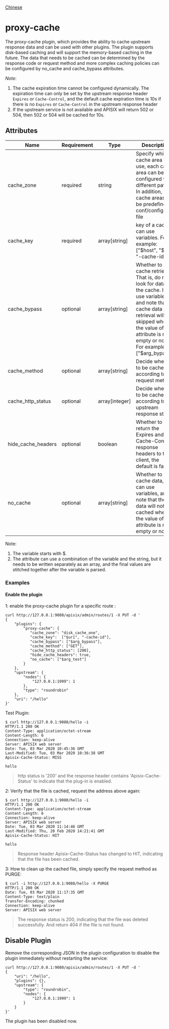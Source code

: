 <!--
#
# Licensed to the Apache Software Foundation (ASF) under one or more
# contributor license agreements.  See the NOTICE file distributed with
# this work for additional information regarding copyright ownership.
# The ASF licenses this file to You under the Apache License, Version 2.0
# (the "License"); you may not use this file except in compliance with
# the License.  You may obtain a copy of the License at
#
#     http://www.apache.org/licenses/LICENSE-2.0
#
# Unless required by applicable law or agreed to in writing, software
# distributed under the License is distributed on an "AS IS" BASIS,
# WITHOUT WARRANTIES OR CONDITIONS OF ANY KIND, either express or implied.
# See the License for the specific language governing permissions and
# limitations under the License.
#
-->

[Chinese](proxy-cache-cn.md)

# proxy-cache

The proxy-cache plugin, which provides the ability to cache upstream response data and can be used with other plugins. The plugin supports disk-based caching and will support the memory-based caching in the future. The data that needs to be cached can be determined by the response code or request method and more complex caching policies can be configured by no_cache and cache_bypass attributes.

*Note*:
1. The cache expiration time cannot be configured dynamically. The expiration time can only be set by the upstream response header `Expires` or `Cache-Control`, and the default cache expiration time is 10s if there is no `Expires` or `Cache-Control` in the upstream response header
2. If the upstream service is not available and APISIX will return 502 or 504, then 502 or 504 will be cached for 10s.

## Attributes

|Name          |Requirement  | Type |Description|
|------- |-----|------|------|
|cache_zone|required|string|Specify which cache area to use, each cache area can be configured with different paths. In addition, cache areas can be predefined in conf/config.yaml file|
|cache_key|required|array[string]|key of a cache, can use variables. For example: ["$host", "$uri", "-cache-id"]|
|cache_bypass|optional|array[string]|Whether to skip cache retrieval. That is, do not look for data in the cache. It can use variables, and note that cache data retrieval will be skipped when the value of this attribute is not empty or not '0'. For example: ["$arg_bypass"]|
|cache_method|optional|array[string]|Decide whether to be cached according to the request method|
|cache_http_status|optional|array[integer]|Decide whether to be cached according to the upstream response status|
|hide_cache_headers|optional|boolean|Whether to return the Expires and Cache-Control response headers to the client, the default is false|
|no_cache|optional|array[string]|Whether to cache data, it can use variables, and note that the data will not be cached when the value of this attribute is not empty or not '0'.|

Note:
1. The variable starts with $.
2. The attribute can use a combination of the variable and the string, but it needs to be written separately as an array, and the final values are stitched together after the variable is parsed.

### Examples

#### Enable the plugin

1:  enable the proxy-cache plugin for a specific route :

```shell
curl http://127.0.0.1:9080/apisix/admin/routes/1 -X PUT -d '
{
    "plugins": {
        "proxy-cache": {
           "cache_zone": "disk_cache_one",
           "cache_key":  ["$uri", "-cache-id"],
           "cache_bypass": ["$arg_bypass"],
           "cache_method": ["GET"],
           "cache_http_status": [200],
           "hide_cache_headers": true,
           "no_cache": ["$arg_test"]
        }
    },
    "upstream": {
        "nodes": {
            "127.0.0.1:1999": 1
        },
        "type": "roundrobin"
    },
    "uri": "/hello"
}'
```

Test Plugin:

```shell
$ curl http://127.0.0.1:9080/hello -i
HTTP/1.1 200 OK
Content-Type: application/octet-stream
Content-Length: 6
Connection: keep-alive
Server: APISIX web server
Date: Tue, 03 Mar 2020 10:45:36 GMT
Last-Modified: Tue, 03 Mar 2020 10:36:38 GMT
Apisix-Cache-Status: MISS

hello
```
> http status is '200' and the response header contains 'Apisix-Cache-Status' to indicate that the plug-in is enabled.

2: Verify that the file is cached, request the address above again:


```shell
$ curl http://127.0.0.1:9080/hello -i
HTTP/1.1 200 OK
Content-Type: application/octet-stream
Content-Length: 6
Connection: keep-alive
Server: APISIX web server
Date: Tue, 03 Mar 2020 11:14:46 GMT
Last-Modified: Thu, 20 Feb 2020 14:21:41 GMT
Apisix-Cache-Status: HIT

hello
```

> Response header  Apisix-Cache-Status has changed to HIT, indicating that the file has been cached.

3: How to clean up the cached file, simply specify the request method as PURGE:


```shell
$ curl -i http://127.0.0.1:9080/hello -X PURGE
HTTP/1.1 200 OK
Date: Tue, 03 Mar 2020 11:17:35 GMT
Content-Type: text/plain
Transfer-Encoding: chunked
Connection: keep-alive
Server: APISIX web server
```

> The response status is 200, indicating that the file was deleted successfully. And return 404 if the file is not found.

## Disable Plugin

Remove the corresponding JSON in the plugin configuration to disable the plugin immediately without restarting the service:


```shell
curl http://127.0.0.1:9080/apisix/admin/routes/1 -X PUT -d '
{
    "uri": "/hello",
    "plugins": {},
    "upstream": {
        "type": "roundrobin",
        "nodes": {
            "127.0.0.1:1999": 1
        }
    }
}'
```

The plugin has been disabled now.

